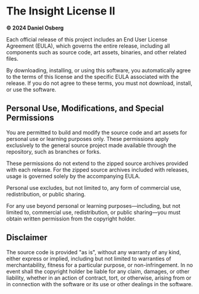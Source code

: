 # The Insight License II

**© 2024 Daniel Osberg**

Each official release of this project includes an End User License Agreement (EULA), which governs the entire release, including all components such as source code, art assets, binaries, and other related files.

By downloading, installing, or using this software, you automatically agree to the terms of this license and the specific EULA associated with the release. If you do not agree to these terms, you must not download, install, or use the software.

## Personal Use, Modifications, and Special Permissions

You are permitted to build and modify the source code and art assets for personal use or learning purposes only. These permissions apply exclusively to the general source project made available through the repository, such as branches or forks.

These permissions do not extend to the zipped source archives provided with each release. For the zipped source archives included with releases, usage is governed solely by the accompanying EULA.

Personal use excludes, but not limited to, any form of commercial use, redistribution, or public sharing.

For any use beyond personal or learning purposes—including, but not limited to, commercial use, redistribution, or public sharing—you must obtain written permission from the copyright holder.

## Disclaimer

The source code is provided "as is", without any warranty of any kind, either express or implied, including but not limited to warranties of merchantability, fitness for a particular purpose, or non-infringement. In no event shall the copyright holder be liable for any claim, damages, or other liability, whether in an action of contract, tort, or otherwise, arising from or in connection with the software or its use or other dealings in the software.